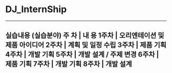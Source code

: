 # DJ_InternShip

---------------------------------------------------------------
실습내용 (실습분야)
주 차 | 내 용
1주차 | 오리엔테이션 및 제품 아이디어
2주차 | 계획 및 일정 수립
3주차 | 제품 기획
4주차 | 개발 기획
5주차 | 개발 설계 / 주제 변경
6주차 | 제품 기획
7주차 | 개발 기획
8주차 | 개발 설계
---------------------------------------------------------------

